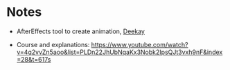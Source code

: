 # Notes

- AfterEffects tool to create animation, [Deekay](https://aescripts.com/deekay-tool/)

- Course and explanations: https://www.youtube.com/watch?v=4q2vvZn5aoo&list=PLDn22JhUbNqaKx3Nobk2IpsQJt3vxh9nF&index=28&t=617s
